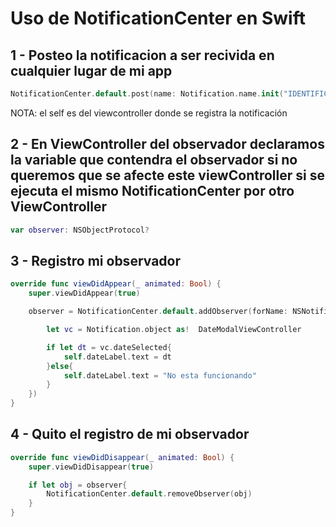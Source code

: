 # Uso de NotificationCenter en Swift

## 1 - Posteo la notificacion a ser recivida en cualquier lugar de mi app

```swift
NotificationCenter.default.post(name: Notification.name.init("IDENTIFICADOR"), object: self)
```
NOTA: el self es del viewcontroller donde se registra la notificación

## 2 - En ViewController del observador declaramos la variable que contendra el observador si no queremos que se afecte este viewController si se ejecuta el mismo NotificationCenter por otro ViewController

```swift
var observer: NSObjectProtocol?
```

## 3 - Registro mi observador

```swift
override func viewDidAppear(_ animated: Bool) {
	super.viewDidAppear(true)

	observer = NotificationCenter.default.addObserver(forName: NSNotification.Name.init("IDENTIFICADOR"), object: nil, queue: OperationQueue.main, using: { (Notification) in

		let vc = Notification.object as!  DateModalViewController

		if let dt = vc.dateSelected{
			self.dateLabel.text = dt
		}else{
			self.dateLabel.text = "No esta funcionando"
		}
	})
}
```

## 4 - Quito el registro de mi observador

```swift
override func viewDidDisappear(_ animated: Bool) {
    super.viewDidDisappear(true)

    if let obj = observer{
        NotificationCenter.default.removeObserver(obj)
    }
}
```
